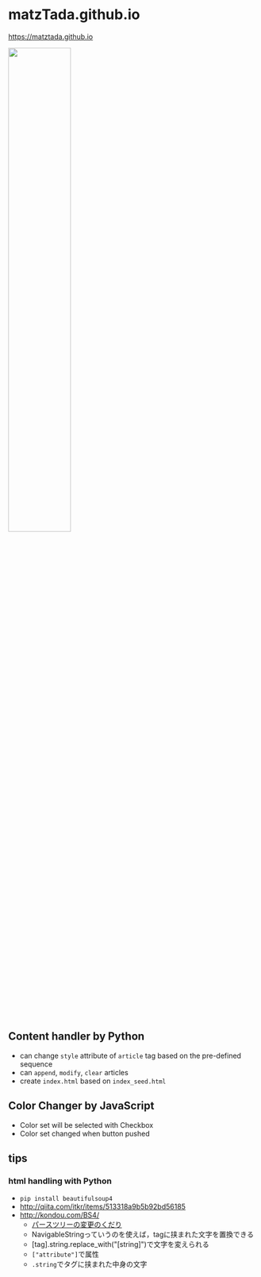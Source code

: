 # matzTada.github.io

<https://matztada.github.io>  

<a href="https://matztada.github.io">
	<img src="https://matztada.github.io/images/screenshot.png" alt="" width=50%>
</a>  

## Content handler by Python

* can change ```style``` attribute of ```article``` tag based on the pre-defined sequence
* can ```append```, ```modify```, ```clear``` articles
* create ```index.html``` based on ```index_seed.html```

## Color Changer by JavaScript

* Color set will be selected with Checkbox
* Color set changed when button pushed

## tips
### html handling with Python

* ```pip install beautifulsoup4```
* <http://qiita.com/itkr/items/513318a9b5b92bd56185>
* <http://kondou.com/BS4/>
	* [パースツリーの変更のくだり](http://kondou.com/BS4/#id38)
	* NavigableStringっていうのを使えば，tagに挟まれた文字を置換できる
	* [tag].string.replace_with("[string]")で文字を変えられる
	* ```["attribute"]```で属性
	* ```.string```でタグに挟まれた中身の文字